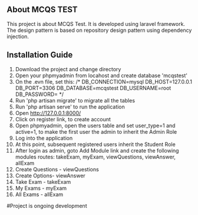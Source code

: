 

## About MCQS TEST

This project is about MCQS Test. It is developed using laravel framework. The design pattern is based on repository design pattern using dependency injection.

## Installation Guide
1. Download the project and change directory
2. Open your phpmyadmin from locahost and create database 'mcqstest'
3. On the .evn file, set this:
/*
    DB_CONNECTION=mysql
    DB_HOST=127.0.0.1
    DB_PORT=3306
    DB_DATABASE=mcqstest
    DB_USERNAME=root
    DB_PASSWORD=
*/
4. Run 'php artisan migrate' to migrate all the tables
5. Run 'php artisan serve' to run the application
6. Open http://127.0.0.1:8000/
7. Click on register link, to create account
8. Open phpmyadmin, open the users table and set user_type=1 and active=1, to make the first user the admin to inherit the Admin Role
9. Log into the application
10. At this point, subsequent registered users inherit the Student Role
11. After login as admin, goto Add Module link and create the following modules routes: takeExam, myExam, viewQuestions, viewAnswer, allExam
12. Create Questions - viewQuestions	
13. Create Options-	viewAnswer	
14. Take Exam - takeExam	
15. My Exams - myExam	
16. All Exams - allExam

#Project is ongoing development
